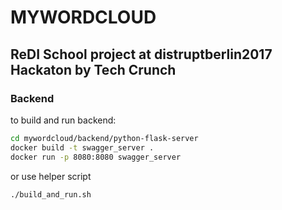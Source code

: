 # MYWORDCLOUD

## ReDI School project at distruptberlin2017 Hackaton by Tech Crunch

### Backend

to build and run backend:

```bash
cd mywordcloud/backend/python-flask-server
docker build -t swagger_server .
docker run -p 8080:8080 swagger_server
```
 or use helper script
 ```bash
 ./build_and_run.sh
 ```
